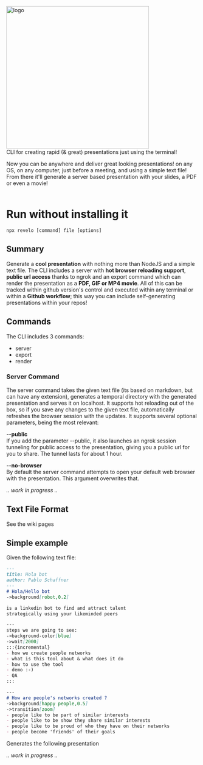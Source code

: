 <img width="375" alt="logo" src="https://user-images.githubusercontent.com/57605485/167906263-89ae1d2f-29b1-4c5b-89da-e755077144c2.png"><br/>
CLI for creating rapid (& great) presentations just using the terminal!<br/>

Now you can be anywhere and deliver great looking presentations! on any OS, on any computer, just before a meeting, and using a simple text file! From there it'll generate a server based presentation with your slides, a PDF or even a movie!<br/><br/>

# Run without installing it
```terminal
npx revelo [command] file [options]
```

## Summary
Generate a **cool presentation** with nothing more than NodeJS and a simple text file. The CLI includes a server with **hot browser reloading support**, **public url access** thanks to ngrok and an export command which can render the presentation as a **PDF, GIF or MP4 movie**. All of this can be tracked within github version's control and executed within any terminal or within a **Github workflow**; this way you can include self-generating presentations within your repos!

## Commands
The CLI includes 3 commands:
- server
- export
- render

### Server Command
The server command takes the given text file (its based on markdown, but can have any extension), generates a temporal directory with the generated presentation and serves it on localhost. It supports hot reloading out of the box, so if you save any changes to the given text file, automatically refreshes the browser session with the updates.
It supports several optional parameters, being the most relevant:

**--public**<br/> 
 If you add the parameter --public, it also launches an ngrok session tunneling for public access to the presentation, giving you a public url for you to share. The tunnel lasts for about 1 hour.

**--no-browser**<br/>
By default the server command attempts to open your default web browser with the presentation. This argument overwrites that.

_.. work in progress .._


## Text File Format
See the wiki pages

## Simple example
Given the following text file:

```markdown
--- 
title: Hola bot
author: Pablo Schaffner
---
# Hola/Hello bot
->background[robot,0.2]

is a linkedin bot to find and attract talent
strategically using your likeminded peers

---
steps we are going to see:
->background-color[blue]
->wait[2000]
:::{incremental}
- how we create people networks
- what is this tool about & what does it do
- how to use the tool
- demo :-)
- QA
::: 

---
# How are people's networks created ?
->background[happy people,0.5]
->transition[zoom]
- people like to be part of similar interests
- people like to be show they share similar interests
- people like to be proud of who they have on their networks
- people become 'friends' of their goals
```

Generates the following presentation<br/>

_.. work in progress .._